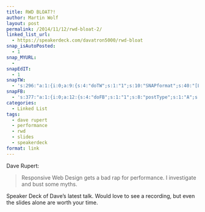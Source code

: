```yaml
---
title: RWD BLOAT?!
author: Martin Wolf
layout: post
permalink: /2014/11/12/rwd-bloat-2/
linked_list_url:
  - https://speakerdeck.com/davatron5000/rwd-bloat
snap_isAutoPosted:
  - 1
snap_MYURL:
  - 
snapEdIT:
  - 1
snapTW:
  - 's:296:"a:1:{i:0;a:9:{s:4:"doTW";s:1:"1";s:10:"SNAPformat";s:40:"[Link] %TITLE%: %URL% //by @davatron5000";s:8:"attchImg";s:1:"0";s:9:"isAutoImg";s:1:"A";s:8:"imgToUse";s:0:"";s:11:"isPrePosted";s:1:"1";s:8:"isPosted";s:1:"1";s:4:"pgID";s:18:"532596636074385408";s:5:"pDate";s:19:"2014-11-12 18:11:47";}}";'
snapFB:
  - 's:377:"a:1:{i:0;a:12:{s:4:"doFB";s:1:"1";s:8:"postType";s:1:"A";s:10:"AttachPost";s:1:"2";s:10:"SNAPformat";s:35:"New post on MartinWolf.org: %TITLE%";s:9:"isAutoImg";s:1:"A";s:8:"imgToUse";s:0:"";s:9:"isAutoURL";s:1:"A";s:8:"urlToUse";s:0:"";s:11:"isPrePosted";s:1:"1";s:8:"isPosted";s:1:"1";s:4:"pgID";s:31:"711305895599362_795586743837943";s:5:"pDate";s:19:"2014-11-12 18:11:53";}}";'
categories:
  - Linked List
tags:
  - dave rupert
  - performance
  - rwd
  - slides
  - speakerdeck
format: link
---
```

<p class="linked-list-quote-author">
  Dave Rupert:
</p>

> Responsive Web Design gets a bad rap for performance. I investigate and bust some myths.

Speaker Deck of Dave&#8217;s latest talk. Would love to see a recording, but even the slides alone are worth your time.